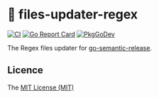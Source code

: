 # :open_file_folder: files-updater-regex

[![CI](https://github.com/a5r0n/files-updater-regex/workflows/CI/badge.svg?branch=master)](https://github.com/a5r0n/files-updater-regex/actions?query=workflow%3ACI+branch%3Amaster)
[![Go Report Card](https://goreportcard.com/badge/github.com/a5r0n/files-updater-regex)](https://goreportcard.com/report/github.com/a5r0n/files-updater-regex)
[![PkgGoDev](https://pkg.go.dev/badge/github.com/a5r0n/files-updater-regex)](https://pkg.go.dev/github.com/a5r0n/files-updater-regex)

The Regex files updater for [go-semantic-release](https://github.com/go-semantic-release/semantic-release).

## Licence

The [MIT License (MIT)](http://opensource.org/licenses/MIT)

